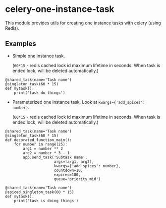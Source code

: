 # celery-one-instance-task
This module provides utils for creating one instance tasks with celery (using Redis).

## Examples
- Simple one instance task.

  (`60*15` - redis cached lock id maximum lifetime in seconds. When task is ended lock, will be deleted automatically.)
```
@shared_task(name='Task name')
@singleton_task(60 * 15)
def mytask():
    print('task do things')
```

- Parameterized one instance task. Look at `kwargs={'add_spices': number)`.

  (`60*15` - redis cached lock id maximum lifetime in seconds. When task is ended lock, will be deleted automatically.)
```
@shared_task(name='Task name')
@singleton_task(60 * 15)
def decorated_function_main():
    for number in range(25):
        arg1 = number ** 2
        arg2 = number * 3 - 1
        app.send_task('Subtask name',
                      args=[arg1, arg2],
                      kwargs={'add_spices': number},
                      countdown=10,
                      expires=180,
                      queue='priority_mid')
                      
@shared_task(name='Task name')
@spiced_singleton_task(60 * 15)
def mytask():
    print('task is doing things')
```
